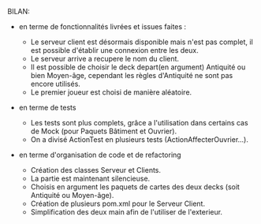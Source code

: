 BILAN: 

- en terme de fonctionnalités livrées et issues faites : 

	- Le serveur client est désormais disponible mais n'est pas complet, il est possible d'établir une connexion entre les deux.
	- Le serveur arrive a recupere le nom du client. 
	- Il est possible de choisir le deck depart(en argument) Antiquité ou bien Moyen-âge, cependant les règles d'Antiquité ne sont pas encore utilisés.
	- Le premier joueur est choisi de manière aléatoire. 



- en terme de tests

	- Les tests sont plus complets, grâce a l'utilisation dans certains cas de Mock (pour Paquets Bâtiment et Ouvrier).
	- On a divisé ActionTest en plusieurs tests (ActionAffecterOuvrier...).



- en terme d'organisation de code et de refactoring

	- Création des classes Serveur et Clients.
	- La partie est maintenant silencieuse.
	- Choisis en argument les paquets de cartes des deux decks (soit Antiquité ou Moyen-âge).
	- Création de plusieurs pom.xml pour le Serveur Client.
	- Simplification des deux main afin de l'utiliser de l'exterieur.
